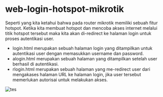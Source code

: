 # web-login-hotspot-mikrotik

Seperti yang kita ketahui bahwa pada router mikrotik memiliki sebuah fitur hotspot. Ketika kita membuat hotspot dan mencoba akses internet melalui titik hotspot tersebut maka kita akan di-redirect ke halaman login untuk proses autentikasi user.

<ul>
<li> login.html merupakan sebuah halaman login yang ditampilkan untuk autentikasi user dengan memasukkan username dan password.</li>
<li> alogin.html merupakan sebuah halaman yang ditampilkan setelah user berhasil di autentikasi. </li>
<li>rlogin.html merupakan sebuah halaman yang me-redirect user dari mengakases halaman URL ke halaman login, jika user tersebut memerlukan autorisai untuk melakukan akses.</li>
</uL>


![tes](https://user-images.githubusercontent.com/100434083/212529898-a97c6422-2293-4204-90aa-93f738b9263b.png)
